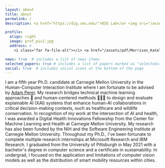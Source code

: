 ```yaml
---
layout: about
title: about
permalink: /
description: <a href="https://dig.cmu.edu/">DIG Lab</a> <img src="/assets/img/DIG-light.svg" height=30px/> @ Carnegie Mellon University. 

profile:
  align: right
  image: prof_pic2.jpg
  address: >
    <i class="far fa-file-alt"></i> <a href="/assets/pdf/Morrison_Katelyn_Resume.pdf">Current Resume</a>

news: true  # includes a list of news items
selected_papers: true # includes a list of papers marked as "selected={true}"
social: true  # includes social icons at the bottom of the page
---
```


I am a fifth year Ph.D. candidate at Carnegie Mellon University in the Human-Computer Interaction Institute where I am fortunate to be advised by [Adam Perer](https://perer.org/). My research bridges technical machine learning approaches 🤖 and human-centered methods 👩🏻‍💼 to design and evaluate explainable AI (XAI) systems that enhance human-AI collaborations in critical decision-making contexts, such as healthcare and wildlife conservation. In recognition of my work at the intersection of AI and health, I was awarded a Digital Health Innovations Fellowship from the Center for Machine Learning and Health at Carnegie Mellon University. My research has also been funded by the NIH and the Software Engineering Institute at Carnegie Mellon University. Throughout my Ph.D., I've been fortunate to complete multiple research internships at Microsoft Research and IBM Research. I graduated from the University of Pittsburgh in May 2021 with a bachelor's degree in computer science and a certificate in sustainability. In undergrad, I focused on the application and limitations of computer vision models as well as the distribution of smart mobility resources within cities. 